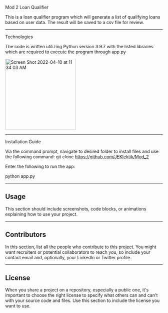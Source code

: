 Mod 2 Loan Qualifier

This is a loan qualifier program which will generate a list of qualifying loans based on user data.  The result will be saved to a csv file for review.

---

Technologies

The code is written utilizing Python version 3.9.7 with the listed libraries which are required to execute the program through app.py

<img width="226" alt="Screen Shot 2022-04-10 at 11 34 03 AM" src="https://user-images.githubusercontent.com/101614932/162634449-42cc7441-0e94-40d9-b45d-45bdc7933c44.png">

---

Installation Guide

Via the command prompt, navigate to desired folder to install files and use the following command:
  git clone https://github.com/JEKlektik/Mod_2
  
Enter the following to run the app:
  
  python app.py

---

## Usage

This section should include screenshots, code blocks, or animations explaining how to use your project.

---

## Contributors

In this section, list all the people who contribute to this project. You might want recruiters or potential collaborators to reach you, so include your contact email and, optionally, your LinkedIn or Twitter profile.

---

## License

When you share a project on a repository, especially a public one, it's important to choose the right license to specify what others can and can't with your source code and files. Use this section to include the license you want to use.
